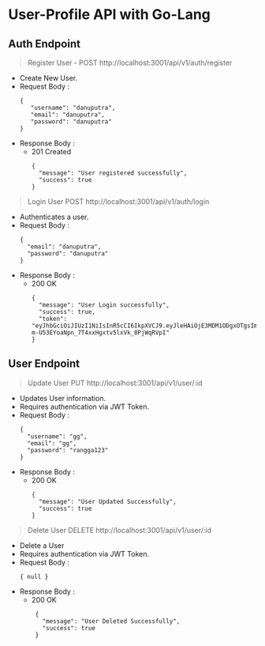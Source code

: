 # User-Profile API with Go-Lang

## Auth Endpoint

> Register User - 
> POST http://localhost:3001/api/v1/auth/register

* Create New User.
* Request Body :
  ```
  {
     "username": "danuputra",
     "email": "danuputra",
     "password": "danuputra"
  }
  ```
* Response Body :
     * 201 Created
       ```
       {
         "message": "User registered successfully",
         "success": true
       }
       ```
> Login User
> POST http://localhost:3001/api/v1/auth/login

* Authenticates a user.
* Request Body :
  ```
  {
    "email": "danuputra",
    "password": "danuputra"
  }
  ```
* Response Body :
     * 200 OK
       ```
       {
         "message": "User Login successfully",
         "success": true,
         "token": "eyJhbGciOiJIUzI1NiIsInR5cCI6IkpXVCJ9.eyJleHAiOjE3MDM1ODgxOTgsImp0aSI6IjIifQ.2D7F-m-U53EYoaNpn_7T4xxHgxtv5lxVk_8PjWqRVpI"
       }
       ```

## User Endpoint

> Update User
> PUT http://localhost:3001/api/v1/user/:id

* Updates User information.
* Requires authentication via JWT Token.
* Request Body :
  ```
  {
    "username": "gg",
    "email": "gg",
    "password": "rangga123"
  }
  ```
* Response Body :
    * 200 OK
      ```
      {
        "message": "User Updated Successfully",
        "success": true
      }
      ```

> Delete User
> DELETE http://localhost:3001/api/v1/user/:id

* Delete a User
* Requires authentication via JWT Token.
* Request Body :
  ```
  { null }
  ```
* Response Body :
   * 200 OK
     ```
      {
        "message": "User Deleted Successfully",
        "success": true
      }
      ```
